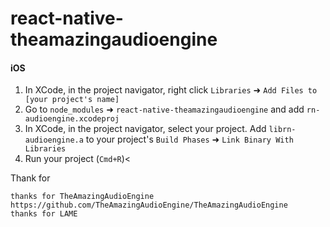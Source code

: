 # react-native-theamazingaudioengine

#### iOS

1. In XCode, in the project navigator, right click `Libraries` ➜ `Add Files to [your project's name]`
2. Go to `node_modules` ➜ `react-native-theamazingaudioengine` and add `rn-audioengine.xcodeproj`
3. In XCode, in the project navigator, select your project. Add `librn-audioengine.a` to your project's `Build Phases` ➜ `Link Binary With Libraries`
4. Run your project (`Cmd+R`)<


Thank for

    thanks for TheAmazingAudioEngine https://github.com/TheAmazingAudioEngine/TheAmazingAudioEngine
    thanks for LAME
